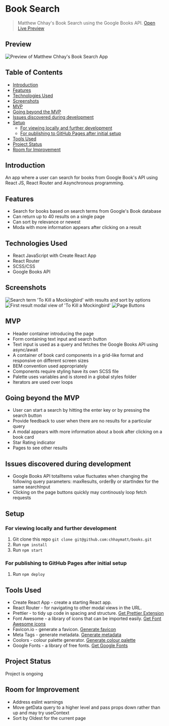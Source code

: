 # Book Search <!-- omit in toc -->

> Matthew Chhay's Book Search using the Google Books API.
> [Open Live Preview](https://chhaymatt.github.io/books/)

## Preview <!-- omit in toc -->

![Preview of Matthew Chhay's Book Search App](https://i.imgur.com/7q2RrIh.png)

## Table of Contents <!-- omit in toc -->

- [Introduction](#introduction)
- [Features](#features)
- [Technologies Used](#technologies-used)
- [Screenshots](#screenshots)
- [MVP](#mvp)
- [Going beyond the MVP](#going-beyond-the-mvp)
- [Issues discovered during development](#issues-discovered-during-development)
- [Setup](#setup)
  - [For viewing locally and further development](#for-viewing-locally-and-further-development)
  - [For publishing to GitHub Pages after initial setup](#for-publishing-to-github-pages-after-initial-setup)
- [Tools Used](#tools-used)
- [Project Status](#project-status)
- [Room for Improvement](#room-for-improvement)

## Introduction

An app where a user can search for books from Google Book's API using React JS, React Router and Asynchronous programming.

## Features

-   Search for books based on search terms from Google's Book database
-   Can return up to 40 results on a single page
-   Can sort by relevance or newest
-   Moda with more information appears after clicking on a result

## Technologies Used

-   React JavaScript with Create React App
-   React Router
-   SCSS/CSS
-   Google Books API

## Screenshots

![Search term 'To Kill a Mockingbird' with results and sort by options](https://i.imgur.com/uRBXmcT.png)
![First result modal view of 'To Kill a Mockingbird'](https://i.imgur.com/SruCEwH.png)
![Page Buttons](https://i.imgur.com/XCDtOSa.png)

## MVP

-   Header container introducing the page
-   Form containing text input and search button
-   Text input is used as a query and fetches the Google Books API using async/await
-   A container of book card components in a grid-like format and responsive on different screen sizes
-   BEM convention used appropriately
-   Components require styling have its own SCSS file
-   Palette uses variables and is stored in a global styles folder
-   Iterators are used over loops

## Going beyond the MVP

-   User can start a search by hitting the enter key or by pressing the search button
-   Provide feedback to user when there are no results for a particular query
-   A modal appears with more information about a book after clicking on a book card
-   Star Rating indicator
-   Pages to see other results

## Issues discovered during development

-   Google Books API totalItems value fluctuates when changing the following query parameters: maxResults, orderBy or startIndex for the same searchInput
-   Clicking on the page buttons quickly may continously loop fetch requests

## Setup

### For viewing locally and further development

1. Git clone this repo `git clone git@github.com:chhaymatt/books.git`
2. Run `npm install`
3. Run `npm start`

### For publishing to GitHub Pages after initial setup

1. Run `npm deploy`

## Tools Used

-   Create React App - create a starting React app.
-   React Router - for navigating to other modal views in the URL.
-   Prettier - to tidy up code in spacing and structure. [Get Prettier Extension](https://marketplace.visualstudio.com/items?itemName=esbenp.prettier-vscode)
-   Font Awesome - a library of icons that can be imported easily. [Get Font Awesome icons](https://fontawesome.com/start)
-   Favicon.io - generate a favicon. [Generate favicon](https://favicon.io/favicon-generator/)
-   Meta Tags - generate metadata. [Generate metadata](https://metatags.io/)
-   Coolors - colour palette generator. [Generate colour palette](https://coolors.co/generate)
-   Google Fonts - a library of free fonts. [Get Google Fonts](https://fonts.google.com/)

## Project Status

Project is ongoing

## Room for Improvement

-   Address eslint warnings
-   Move getData query to a higher level and pass props down rather than up and may try useContext
-   Sort by Oldest for the current page

